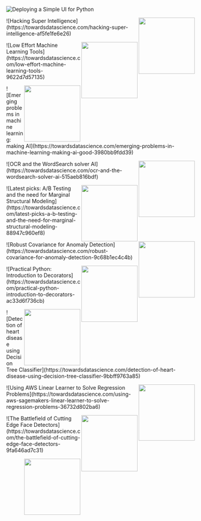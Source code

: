 ![Deploying a Simple UI for Python](https://towardsdatascience.com/deploying-a-simple-ui-for-python-88e8e7cbbf61)
<p><a href=Deploying a Simple UI for Python><img width="150" align='right' src=https://cdn-images-1.medium.com/max/1200/0*qq1KYo_jJmLn2hjl></a></p>
![Hacking Super Intelligence](https://towardsdatascience.com/hacking-super-intelligence-af5fe1fe6e26)
<p><a href=Hacking Super Intelligence><img width="150" align='right' src=https://cdn-images-1.medium.com/max/1200/1*kfl0cA4OenIaBo8m4zUHzQ.jpeg></a></p>
![Low Effort Machine Learning Tools](https://towardsdatascience.com/low-effort-machine-learning-tools-9622d7d57135)
<p><a href=Low Effort Machine Learning Tools><img width="150" align='right' src=https://cdn-images-1.medium.com/max/800/1*l-_uMYUimj73v-1JlAsXKg.jpeg></a></p>
![Emerging problems in machine learning: making AI](https://towardsdatascience.com/emerging-problems-in-machine-learning-making-ai-good-3980bb9fdd39)
<p><a href=Emerging problems in machine learning: making AI><img width="150" align='right' src=https://cdn-images-1.medium.com/max/800/1*_o6kgLxZmE8pTg-2cwfkdQ.jpeg></a></p>
![OCR and the WordSearch solver AI](https://towardsdatascience.com/ocr-and-the-wordsearch-solver-ai-515aeb816bdf)
<p><a href=OCR and the WordSearch solver AI><img width="150" align='right' src=https://cdn-images-1.medium.com/max/800/1*5UR8Yol9sE5x0j-T2oA_UQ.gif></a></p>
![Latest picks: A/B Testing and the need for Marginal Structural Modeling](https://towardsdatascience.com/latest-picks-a-b-testing-and-the-need-for-marginal-structural-modeling-88947c960ef8)
<p><a href=Latest picks: A/B Testing and the need for Marginal Structural Modeling><img width="150" align='right' src=https://cdn-images-1.medium.com/max/800/0*okf9pg4JjvNHyrjW></a></p>
![Robust Covariance for Anomaly Detection](https://towardsdatascience.com/robust-covariance-for-anomaly-detection-9c68b1ec4c4b)
<p><a href=Robust Covariance for Anomaly Detection><img width="150" align='right' src=https://cdn-images-1.medium.com/max/800/1*mVIDpD7fhDHAikyiJ8DHEQ.jpeg></a></p>
![Practical Python: Introduction to Decorators](https://towardsdatascience.com/practical-python-introduction-to-decorators-ac33d6f736cb)
<p><a href=Practical Python: Introduction to Decorators><img width="150" align='right' src=https://cdn-images-1.medium.com/max/800/0*KIvK0jfvKDbHmlaN></a></p>
![Detection of heart disease using Decision Tree Classifier](https://towardsdatascience.com/detection-of-heart-disease-using-decision-tree-classifier-9bbff9763a85)
<p><a href=Detection of heart disease using Decision Tree Classifier><img width="150" align='right' src=https://cdn-images-1.medium.com/max/800/0*g78oFYyv6FmRnP_D></a></p>
![Using AWS Linear Learner to Solve Regression Problems](https://towardsdatascience.com/using-aws-sagemakers-linear-learner-to-solve-regression-problems-36732d802ba6)
<p><a href=Using AWS Linear Learner to Solve Regression Problems><img width="150" align='right' src=https://cdn-images-1.medium.com/max/800/1*y5kXveSw8jh8Tpcp-wdj0A.png></a></p>
![The Battlefield of Cutting Edge Face Detectors](https://towardsdatascience.com/the-battlefield-of-cutting-edge-face-detectors-9fa646ad7c31)
<p><a href=The Battlefield of Cutting Edge Face Detectors><img width="150" align='right' src=></a></p>
